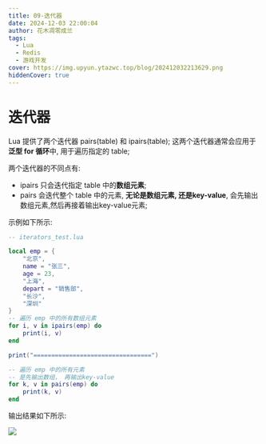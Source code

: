 ```yaml
---
title: 09-迭代器
date: 2024-12-03 22:00:04
author: 花木凋零成兰
tags:
  - Lua
  - Redis
  - 游戏开发
cover: https://img.upyun.ytazwc.top/blog/202412032213629.png
hiddenCover: true
---
```


# 迭代器

Lua 提供了两个迭代器 pairs(table) 和 ipairs(table); 这两个迭代器通常会应用于**泛型 for 循环**中, 用于遍历指定的 table; 

两个迭代器的不同点有:
- ipairs 只会迭代指定 table 中的**数组元素**;
- pairs 会迭代整个 table 中的元素, **无论是数组元素, 还是key-value**, 会先输出数组元素,然后再接着输出key-value元素;

示例如下所示:

```lua
-- iterators_test.lua

local emp = {
    "北京",
    name = "张三",
    age = 23,
    "上海",
    depart = "销售部",
    "长沙",
    "深圳"
}
-- 遍历 emp 中的所有数组元素
for i, v in ipairs(emp) do
    print(i, v)
end

print("=================================")

-- 遍历 emp 中的所有元素
-- 是先输出数组， 再输出key-value
for k, v in pairs(emp) do
    print(k, v)
end
```

输出结果如下所示:

![](https://img.upyun.ytazwc.top/blog/202412032213629.png)


